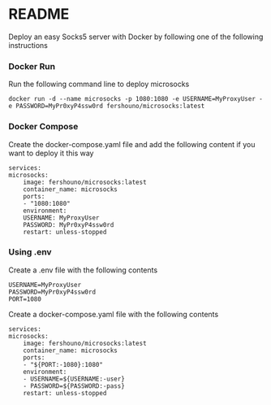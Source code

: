 # README

Deploy an easy Socks5 server with Docker by following one of the following instructions

### Docker Run

Run the following command line to deploy microsocks 

    docker run -d --name microsocks -p 1080:1080 -e USERNAME=MyProxyUser -e PASSWORD=MyPr0xyP4ssw0rd fershouno/microsocks:latest

### Docker Compose

Create the docker-compose.yaml file and add the following content if you  want to deploy it this way
    
    services:
    microsocks:
        image: fershouno/microsocks:latest
        container_name: microsocks
        ports:
        - "1080:1080"
        environment:
        USERNAME: MyProxyUser
        PASSWORD: MyPr0xyP4ssw0rd
        restart: unless-stopped


### Using .env

Create a .env file with the following contents

    USERNAME=MyProxyUser
    PASSWORD=MyPr0xyP4ssw0rd
    PORT=1080


Create a docker-compose.yaml file with the following contents

    services:
    microsocks:
        image: fershouno/microsocks:latest
        container_name: microsocks
        ports:
        - "${PORT:-1080}:1080"
        environment:
        - USERNAME=${USERNAME:-user}
        - PASSWORD=${PASSWORD:-pass}
        restart: unless-stopped



